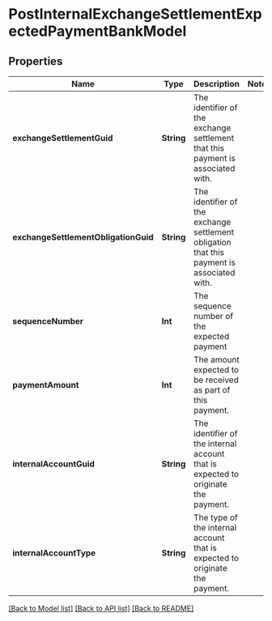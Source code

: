 # PostInternalExchangeSettlementExpectedPaymentBankModel

## Properties
Name | Type | Description | Notes
------------ | ------------- | ------------- | -------------
**exchangeSettlementGuid** | **String** | The identifier of the exchange settlement that this payment is associated with. | 
**exchangeSettlementObligationGuid** | **String** | The identifier of the exchange settlement obligation that this payment is associated with. | 
**sequenceNumber** | **Int** | The sequence number of the expected payment | 
**paymentAmount** | **Int** | The amount expected to be received as part of this payment. | 
**internalAccountGuid** | **String** | The identifier of the internal account that is expected to originate the payment. | 
**internalAccountType** | **String** | The type of the internal account that is expected to originate the payment. | 

[[Back to Model list]](../README.md#documentation-for-models) [[Back to API list]](../README.md#documentation-for-api-endpoints) [[Back to README]](../README.md)


